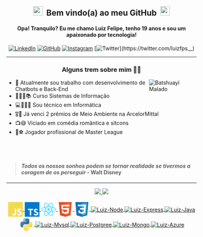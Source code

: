 <h2 align="center">
  <img src="https://camo.githubusercontent.com/e8e7b06ecf583bc040eb60e44eb5b8e0ecc5421320a92929ce21522dbc34c891/68747470733a2f2f6d656469612e67697068792e636f6d2f6d656469612f6876524a434c467a6361737252346961377a2f67697068792e676966" width="30px" 
  style="
  width: 25px;
  height: 25px;
  margin-right: 5px;
  ">
  <strong>Bem vindo(a) ao meu GitHub</strong>
  <img src="https://camo.githubusercontent.com/e8e7b06ecf583bc040eb60e44eb5b8e0ecc5421320a92929ce21522dbc34c891/68747470733a2f2f6d656469612e67697068792e636f6d2f6d656469612f6876524a434c467a6361737252346961377a2f67697068792e676966" width="30px" 
  style="
  width: 25px;
  height: 25px;
  margin-left: 5px;
  ">
</h2>

<div align="center">
  
</div>

<div align="center">

#### Opa! Tranquilo? Eu me chamo Luiz Felipe, tenho 19 anos e sou um apaixonado por tecnologia!

</div>

<div align="center">

[![LinkedIn](https://img.shields.io/badge/LinkedIn-09131b?style=for-the-badge&logo=linkedin&logoColor=white&link=https://www.linkedin.com/in/luiz-felipe-sena-b151971b3/)](https://www.linkedin.com/in/luiz-felipe-sena-b151971b3/)
  [![GitHub](https://img.shields.io/badge/GitHub-09131b?style=for-the-badge&logo=github&logoColor=white&link=https://github.com/LuizFPS04)](https://github.com/LuizFPS04)
  [![Instagram](https://img.shields.io/badge/Instagram-09131b?style=for-the-badge&logo=instagram&logoColor=white&link=https://www.instagram.com/luizfelipe_0401/)](https://www.instagram.com/luizfelipe_0401/)
  [![Twitter](https://img.shields.io/badge/Twitter-09131b?style=for-the-badge&logo=twitter&logoColor=white&link=https://twitter.com/luizfps__)](https://twitter.com/luizfps__)
  
</div>
  
---

<div align="center">

### **Alguns trem sobre mim 🐔🖤**

</div>

<img align="right" width="25%" src="https://media.tenor.com/Hmp-qASwisQAAAAC/funny-fail.gif" alt="Batshuayi Malado" />

<div align="left">

* 🤖 Atualmente sou trabalho com desenvolvimento de Chatbots e Back-End
* 👨🏽‍💻📚 Curso Sistemas de Informação 
* 💻👨🏽‍🎓 Sou técnico em Informática 
* 🎖️🌱 Já venci 2 prêmios de Meio Ambiente na ArcelorMittal 
* 📺😅 Viciado em comédia romântica e sitcons 
* 🤣⚽ Jogador profissional de Master League
  
</div>

<br></br>

<h4>

>*Todos os nossos sonhos podem se tornar realidade se tivermos a coragem de os perseguir* - **Walt Disney**

</h4>

---

<div align="center">
  <a href="https://github.com/LuizFPS04">
  <img height="180em" src="https://github-readme-stats.vercel.app/api?username=LuizFPS04&show_icons=true&theme=codeSTACKr&include_all_commits=true&count_private=false"/>
  <img height="180em" src="https://github-readme-stats.vercel.app/api/top-langs/?username=LuizFPS04&layout=compact&langs_count=7&theme=codeSTACKr"/>
</div>


<div align="center" style="display: inline_block"><br>
  <img align="center" alt="Luiz-Js" height="40" width="40" src="https://raw.githubusercontent.com/devicons/devicon/master/icons/javascript/javascript-plain.svg">
  <img align="center" alt="Luiz-Ts" height="40" width="40" src="https://raw.githubusercontent.com/devicons/devicon/master/icons/typescript/typescript-plain.svg">
  <img align="center" alt="Luiz-React" height="40" width="40" src="https://raw.githubusercontent.com/devicons/devicon/master/icons/react/react-original.svg">
  <img align="center" alt="Luiz-HTML" height="40" width="40" src="https://raw.githubusercontent.com/devicons/devicon/master/icons/html5/html5-original.svg">
  <img align="center" alt="Luiz-CSS" height="40" width="40" src="https://raw.githubusercontent.com/devicons/devicon/master/icons/css3/css3-original.svg">
  <img align="center" alt="Luiz-Node" height="40" width="40" src="https://cdn.jsdelivr.net/gh/devicons/devicon/icons/nodejs/nodejs-original.svg" />
  <img align="center" alt="Luiz-Express" height="40" width="40" src="https://cdn.jsdelivr.net/gh/devicons/devicon/icons/express/express-original.svg" />
  <img align="center" alt="Luiz-Java" height="40" width="40" src="https://cdn.jsdelivr.net/gh/devicons/devicon/icons/java/java-original.svg" />
  <img align="center" alt="Luiz-Python" height="40" width="40" src="https://raw.githubusercontent.com/devicons/devicon/master/icons/python/python-original.svg">
  <img align="center" alt="Luiz-Mysql" height="40" width="40" src="https://cdn.jsdelivr.net/gh/devicons/devicon/icons/mysql/mysql-original.svg" />
  <img align="center" alt="Luiz-Postgree" height="40" width="40" src="https://cdn.jsdelivr.net/gh/devicons/devicon/icons/postgresql/postgresql-plain.svg" />
  <img align="center" alt="Luiz-Mongo" height="40" width="40" src="https://cdn.jsdelivr.net/gh/devicons/devicon/icons/mongodb/mongodb-original.svg" />
  <img align="center" alt="Luiz-Azure" height="40" width="40" src="https://cdn.jsdelivr.net/gh/devicons/devicon/icons/azure/azure-original.svg" />          
          
</div>
